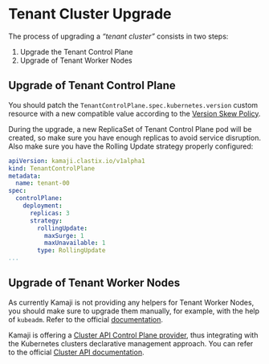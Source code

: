 # Tenant Cluster Upgrade
The process of upgrading a _“tenant cluster”_ consists in two steps:

1. Upgrade the Tenant Control Plane
2. Upgrade of Tenant Worker Nodes

## Upgrade of Tenant Control Plane
You should patch the `TenantControlPlane.spec.kubernetes.version` custom resource with a new compatible value according to the [Version Skew Policy](https://kubernetes.io/releases/version-skew-policy/).

During the upgrade, a new ReplicaSet of Tenant Control Plane pod will be created, so make sure you have enough replicas to avoid service disruption. Also make sure you have the Rolling Update strategy properly configured:

```yaml
apiVersion: kamaji.clastix.io/v1alpha1
kind: TenantControlPlane
metadata:
  name: tenant-00
spec:
  controlPlane:
    deployment:
      replicas: 3
      strategy:
        rollingUpdate:
          maxSurge: 1
          maxUnavailable: 1
        type: RollingUpdate
...
```

## Upgrade of Tenant Worker Nodes

As currently Kamaji is not providing any helpers for Tenant Worker Nodes, you should make sure to upgrade them manually, for example, with the help of `kubeadm`.
Refer to the official [documentation](https://kubernetes.io/docs/tasks/administer-cluster/kubeadm/kubeadm-upgrade/#upgrade-worker-nodes).

Kamaji is offering a [Cluster API Control Plane provider](https://github.com/clastix/cluster-api-control-plane-provider-kamaji), thus integrating with the Kubernetes clusters declarative management approach.
You can refer to the official [Cluster API documentation](https://cluster-api.sigs.k8s.io/).
